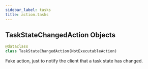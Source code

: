 ```yaml
---
sidebar_label: tasks
title: action.tasks
---
```


## TaskStateChangedAction Objects

```python
@dataclass
class TaskStateChangedAction(NotExecutableAction)
```

Fake action, just to notify the client that a task state has changed.

